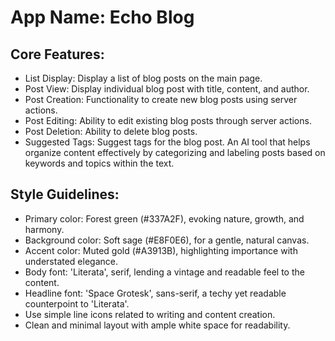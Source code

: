 # **App Name**: Echo Blog

## Core Features:

- List Display: Display a list of blog posts on the main page.
- Post View: Display individual blog post with title, content, and author.
- Post Creation: Functionality to create new blog posts using server actions.
- Post Editing: Ability to edit existing blog posts through server actions.
- Post Deletion: Ability to delete blog posts.
- Suggested Tags: Suggest tags for the blog post. An AI tool that helps organize content effectively by categorizing and labeling posts based on keywords and topics within the text. 

## Style Guidelines:

- Primary color: Forest green (#337A2F), evoking nature, growth, and harmony.
- Background color: Soft sage (#E8F0E6), for a gentle, natural canvas.
- Accent color: Muted gold (#A3913B), highlighting importance with understated elegance.
- Body font: 'Literata', serif, lending a vintage and readable feel to the content.
- Headline font: 'Space Grotesk', sans-serif, a techy yet readable counterpoint to 'Literata'.
- Use simple line icons related to writing and content creation.
- Clean and minimal layout with ample white space for readability.